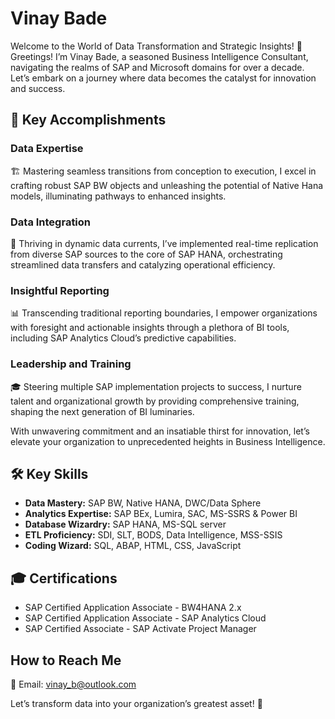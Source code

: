 # Vinay Bade

Welcome to the World of Data Transformation and Strategic Insights! 🚀 Greetings! I’m Vinay Bade, a seasoned Business Intelligence Consultant, navigating the realms of SAP and Microsoft domains for over a decade. Let’s embark on a journey where data becomes the catalyst for innovation and success.

## 🔑 Key Accomplishments 

### Data Expertise 
🏗️ Mastering seamless transitions from conception to execution, I excel in crafting robust SAP BW objects and unleashing the potential of Native Hana models, illuminating pathways to enhanced insights.

### Data Integration 
🌊 Thriving in dynamic data currents, I’ve implemented real-time replication from diverse SAP sources to the core of SAP HANA, orchestrating streamlined data transfers and catalyzing operational efficiency.

### Insightful Reporting 
📊 Transcending traditional reporting boundaries, I empower organizations with foresight and actionable insights through a plethora of BI tools, including SAP Analytics Cloud’s predictive capabilities.

### Leadership and Training 
🎓 Steering multiple SAP implementation projects to success, I nurture talent and organizational growth by providing comprehensive training, shaping the next generation of BI luminaries.

With unwavering commitment and an insatiable thirst for innovation, let’s elevate your organization to unprecedented heights in Business Intelligence.

## 🛠️ Key Skills 

- **Data Mastery:** SAP BW, Native HANA, DWC/Data Sphere 
- **Analytics Expertise:** SAP BEx, Lumira, SAC, MS-SSRS & Power BI 
- **Database Wizardry:** SAP HANA, MS-SQL server 
- **ETL Proficiency:** SDI, SLT, BODS, Data Intelligence, MSS-SSIS 
- **Coding Wizard:** SQL, ABAP, HTML, CSS, JavaScript

## 🎓 Certifications 
- SAP Certified Application Associate - BW4HANA 2.x 
- SAP Certified Application Associate - SAP Analytics Cloud 
- SAP Certified Associate - SAP Activate Project Manager

## How to Reach Me 
📧 Email: [vinay_b@outlook.com](mailto:vinay_b@outlook.com)

Let’s transform data into your organization’s greatest asset! 🌟
